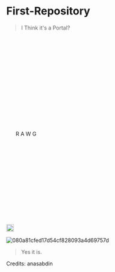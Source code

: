 # First-Repository
> I Think it's a Portal?
<div style="display: flex; align-items: center;">
    <img src="https://github.com/Vince9090/First-Repository/assets/143236024/4a64f7f1-ad4c-4337-be1b-eeca2f86d98c" width="20" height="20" alt="rawg_logo" style="margin-top: 500px;">
    <span style="margin-left: 5px;">R A W G</span>
</div>


![080a81cfed17d54cf828093a4d69757d](https://github.com/Vince9090/First-Repository/assets/143236024/4f796790-2508-41d6-8d1a-688176a1e75c)

> Yes it is.

Credits: anasabdin
